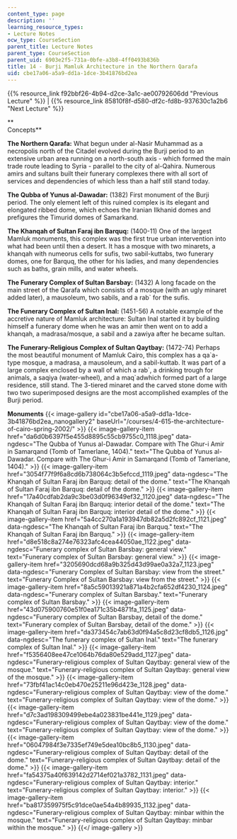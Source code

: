 ```yaml
---
content_type: page
description: ''
learning_resource_types:
- Lecture Notes
ocw_type: CourseSection
parent_title: Lecture Notes
parent_type: CourseSection
parent_uid: 6903e2f5-731a-0bfe-a3b8-4ff0493b836b
title: 14 - Burji Mamluk Architecture in the Northern Qarafa
uid: cbe17a06-a5a9-dd1a-1dce-3b41876bd2ea
---
```


{{% resource_link f92bbf26-4b94-d2ce-3a1c-ae00792606dd "Previous Lecture" %}} | {{% resource_link 85810f8f-d580-df2c-fd8b-937630c1a2b6 "Next Lecture" %}}

**  
Concepts**

**The Northern Qarafa:** What begun under al-Nasir Muhammad as a necropolis north of the Citadel evolved during the Burji period to an extensive urban area running on a north-south axis - which formed the main trade route leading to Syria - parallel to the city of al-Qahira. Numerous amirs and sultans built their funerary complexes there with all sort of services and dependencies of which less than a half still stand today.

**The Qubba of Yunus al-Dawadar:** (1382) First monument of the Burji period. The only element left of this ruined complex is its elegant and elongated ribbed dome, which echoes the Iranian Ilkhanid domes and prefigures the Timurid domes of Samarkand.

**The Khanqah of Sultan Faraj ibn Barquq:** (1400-11) One of the largest Mamluk monuments, this complex was the first true urban intervention into what had been until then a desert. It has a mosque with two minarets, a khanqah with numeorus cells for sufis, two sabil-kuttabs, two funerary domes, one for Barquq, the other for his ladies, and many dependencies such as baths, grain mills, and water wheels.

**The Funerary Complex of Sultan Barsbay:** (1432) A long facade on the main street of the Qarafa which consists of a mosque (with an ugly minaret added later), a mausoleum, two sabils, and a rab&grave; for the sufis.

**The Funerary Complex of Sultan Inal:** (1451-56) A notable example of the accretive nature of Mamluk architecture: Sultan Inal started it by building himself a funerary dome when he was an amir then went on to add a khanqah, a madrasa/mosque, a sabil and a zawiya after he became sultan.

**The Funerary-Religious Complex of Sultan Qaytbay:** (1472-74) Perhaps the most beautiful monument of Mamluk Cairo, this complex has a qa&grave;a-type mosque, a madrasa, a mausoleum, and a sabil-kuttab. It was part of a large complex enclosed by a wall of which a rab&grave;, a drinking trough for animals, a saqiya (water-wheel), and a maq&grave;adwhich formed part of a large residence, still stand. The 3-tiered minaret and the carved stone dome with two two superimposed designs are the most accomplished examples of the Burji period.

**Monuments**
{{< image-gallery id="cbe17a06-a5a9-dd1a-1dce-3b41876bd2ea_nanogallery2" baseUrl="/courses/4-615-the-architecture-of-cairo-spring-2002/" >}}
{{< image-gallery-item href="da6d0b6397f5e455d8895c55cb9755c0_1118.jpeg" data-ngdesc="The Qubba of Yunus al-Dawadar. Compare with The Ghur-i Amir in Samarqand (Tomb of Tamerlane, 1404)." text="The Qubba of Yunus al-Dawadar. Compare with The Ghur-i Amir in Samarqand (Tomb of Tamerlane, 1404)." >}}
{{< image-gallery-item href="3054f77f9f6a8cd6b738064c3b5efccd_1119.jpeg" data-ngdesc="The Khanqah of Sultan Faraj ibn Barquq: detail of the dome." text="The Khanqah of Sultan Faraj ibn Barquq: detail of the dome." >}}
{{< image-gallery-item href="17a40cdfab2da9c3be03d0f96349ef32_1120.jpeg" data-ngdesc="The Khanqah of Sultan Faraj ibn Barquq: interior detail of the dome." text="The Khanqah of Sultan Faraj ibn Barquq: interior detail of the dome." >}}
{{< image-gallery-item href="5a4cc270a1a193947db82a5d2fc892cf_1121.jpeg" data-ngdesc="The Khanqah of Sultan Faraj ibn Barquq." text="The Khanqah of Sultan Faraj ibn Barquq." >}}
{{< image-gallery-item href="d8e518c8a274e76323afc4cea44050ae_1122.jpeg" data-ngdesc="Funerary complex of Sultan Barsbay: general view." text="Funerary complex of Sultan Barsbay: general view." >}}
{{< image-gallery-item href="3205690dcd68a9b325d43d99ae0a32a7_1123.jpeg" data-ngdesc="Funerary Complex of Sultan Barsbay: view from the street." text="Funerary Complex of Sultan Barsbay: view from the street." >}}
{{< image-gallery-item href="8a5c59013921a871a4b2cfa652df4230_1124.jpeg" data-ngdesc="Funerary complex of Sultan Barsbay." text="Funerary complex of Sultan Barsbay." >}}
{{< image-gallery-item href="43d075900760e51f0ea171c35b4871fa_1125.jpeg" data-ngdesc="Funerary complex of Sultan Barsbay, detail of the dome." text="Funerary complex of Sultan Barsbay, detail of the dome." >}}
{{< image-gallery-item href="da373454c7ab63d0f94a5c8d23cf8db5_1126.jpg" data-ngdesc="The funerary complex of Sultan Inal." text="The funerary complex of Sultan Inal." >}}
{{< image-gallery-item href="f5356408ee47ce1064b76da80e529add_1127.jpeg" data-ngdesc="Funerary-religious complex of Sultan Qaytbay: general view of the mosque." text="Funerary-religious complex of Sultan Qaytbay: general view of the mosque." >}}
{{< image-gallery-item href="73fbf41ac14c0eb470e25211e96d423e_1128.jpeg" data-ngdesc="Funerary-religious complex of Sultan Qaytbay: view of the dome." text="Funerary-religious complex of Sultan Qaytbay: view of the dome." >}}
{{< image-gallery-item href="d7c3ad198309499ebe4a023831be441e_1129.jpeg" data-ngdesc="Funerary-religious complex of Sultan Qaytbay: view of the dome." text="Funerary-religious complex of Sultan Qaytbay: view of the dome." >}}
{{< image-gallery-item href="06047984f3e7335ef749e5dea10bc8b5_1130.jpeg" data-ngdesc="Funerary-religious complex of Sultan Qaytbay: detail of the dome." text="Funerary-religious complex of Sultan Qaytbay: detail of the dome." >}}
{{< image-gallery-item href="fa54375a40f639142d2714ef021a3782_1131.jpeg" data-ngdesc="Funerary-religious complex of Sultan Qaytbay: interior." text="Funerary-religious complex of Sultan Qaytbay: interior." >}}
{{< image-gallery-item href="ba817359975f5c91dce0ae54a4b89935_1132.jpeg" data-ngdesc="Funerary-religious complex of Sultan Qaytbay: minbar within the mosque." text="Funerary-religious complex of Sultan Qaytbay: minbar within the mosque." >}}
{{</ image-gallery >}}